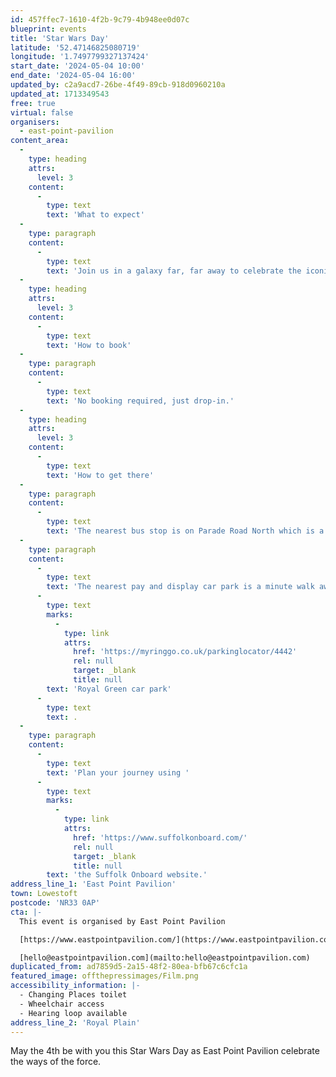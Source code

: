 ```yaml
---
id: 457ffec7-1610-4f2b-9c79-4b948ee0d07c
blueprint: events
title: 'Star Wars Day'
latitude: '52.47146825080719'
longitude: '1.7497799327137424'
start_date: '2024-05-04 10:00'
end_date: '2024-05-04 16:00'
updated_by: c2a9acd7-26be-4f49-89cb-918d0960210a
updated_at: 1713349543
free: true
virtual: false
organisers:
  - east-point-pavilion
content_area:
  -
    type: heading
    attrs:
      level: 3
    content:
      -
        type: text
        text: 'What to expect'
  -
    type: paragraph
    content:
      -
        type: text
        text: 'Join us in a galaxy far, far away to celebrate the iconic films with geeky trade stalls, meet and greets with some of your favourite characters, and much more!'
  -
    type: heading
    attrs:
      level: 3
    content:
      -
        type: text
        text: 'How to book'
  -
    type: paragraph
    content:
      -
        type: text
        text: 'No booking required, just drop-in.'
  -
    type: heading
    attrs:
      level: 3
    content:
      -
        type: text
        text: 'How to get there'
  -
    type: paragraph
    content:
      -
        type: text
        text: 'The nearest bus stop is on Parade Road North which is a three minute walk from East Point Pavilion. There is a selection of buses which connect us to the town centre for example, No X2, X22 and 109.'
  -
    type: paragraph
    content:
      -
        type: text
        text: 'The nearest pay and display car park is a minute walk away at '
      -
        type: text
        marks:
          -
            type: link
            attrs:
              href: 'https://myringgo.co.uk/parkinglocator/4442'
              rel: null
              target: _blank
              title: null
        text: 'Royal Green car park'
      -
        type: text
        text: .
  -
    type: paragraph
    content:
      -
        type: text
        text: 'Plan your journey using '
      -
        type: text
        marks:
          -
            type: link
            attrs:
              href: 'https://www.suffolkonboard.com/'
              rel: null
              target: _blank
              title: null
        text: 'the Suffolk Onboard website.'
address_line_1: 'East Point Pavilion'
town: Lowestoft
postcode: 'NR33 0AP'
cta: |-
  This event is organised by East Point Pavilion

  [https://www.eastpointpavilion.com/](https://www.eastpointpavilion.com/)

  [hello@eastpointpavilion.com](mailto:hello@eastpointpavilion.com)
duplicated_from: ad7859d5-2a15-48f2-80ea-bfb67c6cfc1a
featured_image: offthepressimages/Film.png
accessibility_information: |-
  - Changing Places toilet
  - Wheelchair access
  - Hearing loop available
address_line_2: 'Royal Plain'
---
```

May the 4th be with you this Star Wars Day as East Point Pavilion celebrate the ways of the force.